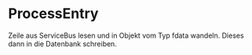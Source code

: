 # ProcessEntry
Zeile aus ServiceBus lesen und in Objekt vom Typ fdata wandeln. Dieses dann in die Datenbank schreiben.
